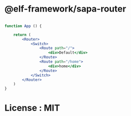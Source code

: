 # @elf-framework/sapa-router


```jsx

function App () {

    return (
        <Router>
            <Switch>
                <Route path="/">
                    <div>Default</div>
                </Route>
                <Route path="/home">
                    <div>home</div>
                </Route>
            </Switch>
        </Router>
    )
}

```


# License : MIT
